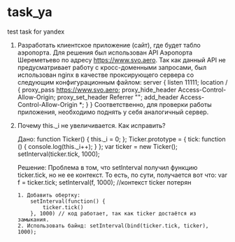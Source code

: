 # task_ya

test task for yandex

1.  Разработать клиентское приложение (сайт), где будет табло аэропорта.
    Для решения был использован API Аэропорта Шереметьево по адресу https://www.svo.aero. Так как данный API не предусматривает работу с кросс-доменными запросами, был использован nginx в качестве проксирующего сервера со следующим конфигурационным файлом:
    server {
    listen 11111;
    location / {
    proxy_pass https://www.svo.aero;
    proxy_hide_header Access-Control-Allow-Origin;
    proxy_set_header Referrer "";
    add_header Access-Control-Allow-Origin \*;
    }
    }
    Соответственно, для проверки работы приложения, необходимо поднять у себя аналогичный сервер.

2.  Почему this.\_i не увеличивается. Как исправить?

    Дано:
    function Ticker() {
    this.\_i = 0;
    };
    Ticker.prototype = {
    tick: function () {
    console.log(this.\_i++);
    }
    };
    var ticker = new Ticker();
    setInterval(ticker.tick, 1000);

    Решение:
    Проблема в том, что setInterval получил функцию ticker.tick, но не ее контекст. То есть, по сути, получается вот что:
    var f = ticker.tick;
    setInterval(f, 1000); //контекст ticker потерян

        1. Добавить обертку:
            setInterval(function() {
                ticker.tick()
            }, 1000) // код работает, так как ticker достаётся из замыкания.
        2. Использовать байнд: setInterval(bind(ticker.tick, ticker), 1000);
